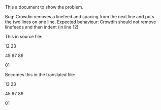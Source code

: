 This a document to show the problem.

Bug: Crowdin removes a linefeed and spacing from the next line and puts the two lines on one line.
Expected behaviour: Crowdin should not remove linefeeds and then indent (in line 12)

This in source file:

12
23

45
	67
89

01


Becomes this in the translated file:

12 23

45 67 89

01



